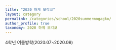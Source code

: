 ```yaml
---
title: "2020 하계 모각코"
layout: category
permalink: /categories/school/2020summermogagko/
author_profile: true
taxonomy: 2020 하계 모각코
---
```

4학년 여름방학(2020.07~2020.08)
